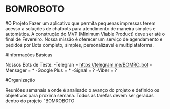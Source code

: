 # BOMROBOTO

#O Projeto
Fazer um aplicativo que permita pequenas impressas terem acesso a soluções de chatbots para atendimento de maneira simples e automática. A construção do MVP (Minimum Viable Product) deve ser até o final de Fevereiro. Nossa missão é oferecer um serviço de agendamento e pedidos por Bots completo, simples, personalizável e multiplataforma. 

#Informações Básicas

 Nossos Bots de Teste:
  -Telegran = https://telegram.me/BOMRO_bot
  -Mensager = *
  -Google Plus = *
  -Signal = ?
  -Viber = ?



#Organização

Reuniões semanais a onde é analisado o avanço do projeto e definido os objeetivos para proxima semana.
Todos as tarefas devem ser geradas dentro do projeto "BOMROBOTO
